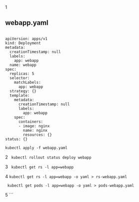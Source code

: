 1
## webapp.yaml


```

apiVersion: apps/v1
kind: Deployment
metadata:
  creationTimestamp: null
  labels:
    app: webapp
  name: webapp
spec:
  replicas: 5
  selector:
    matchLabels:
      app: webapp
  strategy: {}
  template:
    metadata:
      creationTimestamp: null
      labels:
        app: webapp
    spec:
      containers:
      - image: nginx
        name: nginx
        resources: {}
status: {}

```

``` kubectl apply -f webapp.yaml  ```

2  ```  kubectl rollout status deploy webapp  ```

3  ```  kubectl get rs -l app=webapp  ```

4  ``` kubectl get rs -l app=webapp -o yaml > rs-webapp.yaml  ```

```  kubectl get pods -l app=webapp -o yaml > pods-webapp.yaml  ```

5  ```  

